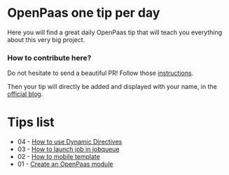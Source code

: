 # OpenPaas one tip per day

Here you will find a great daily OpenPaas tip that will teach you everything about this very big project.

### How to contribute here?
Do not hesitate to send a beautiful PR!
Follow those [instructions](https://github.com/linagora/openpaas-tip-of-the-day/blob/gh-pages/CONTRIBUTING.md).

Then your tip will directly be added and displayed with your name, in the [official blog](http://linagora.github.io/openpaas-tip-of-the-day/).

# Tips list

- 04 - [How to use Dynamic Directives](https://github.com/linagora/openpaas-tip-of-the-day/blob/gh-pages/_posts/2016-2-5-dynamic-directives.md)
- 03 - [How to launch job in jobqueue](https://github.com/linagora/openpaas-tip-of-the-day/blob/gh-pages/_posts/2016-2-4-use-jobqueue-module.md)
- 02 - [How to mobile template](https://github.com/linagora/openpaas-tip-of-the-day/blob/gh-pages/_posts/2016-2-3-how-to-mobile-template.md)
- 01 - [Create an OpenPaas module](https://github.com/linagora/openpaas-tip-of-the-day/blob/gh-pages/_posts/2016-2-2-create-a-new-module.md)
